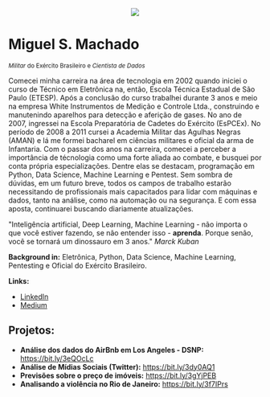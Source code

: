 <p align="center">
  <img src="banner.png" >
</p>

# Miguel S. Machado
<sub>*Militar* do Exército Brasileiro e *Cientista de Dados*</sub>

Comecei minha carreira na área de tecnologia em 2002 quando iniciei  o curso de Técnico em Eletrônica na, então, Escola Técnica Estadual de São Paulo (ETESP). Após a conclusão do curso trabalhei durante 3 anos e meio na empresa White Instrumentos de Medição e Controle Ltda., construindo e manutenindo aparelhos para detecção e aferição de gases.
No ano de 2007, ingressei na Escola Preparatória de Cadetes do Exército (EsPCEx). No período de 2008 a 2011 cursei a Academia Militar das Agulhas Negras (AMAN) e lá me formei bacharel em ciências militares e oficial da arma de Infantaria.
Com o passar dos anos na carreira, comecei a perceber a importância de técnologia como uma forte aliada ao combate, e busquei por conta própria especializações. Dentre elas se destacam, programação em Python, Data Science, Machine Learning e Pentest.
Sem sombra de dúvidas, em um futuro breve, todos os campos de trabalho estarão necessitando de profissionais mais capacitados para lidar com máquinas e dados, tanto na análise, como na automação ou na segurança. E com essa aposta, continuarei buscando diariamente atualizações.

"Inteligência artificial, Deep Learning, Machine Learning - não importa o que você estiver fazendo, se não entender isso - **aprenda**. Porque senão, você se tornará um dinossauro em 3 anos." *Marck Kuban*


**Background in:** Eletrônica, Python, Data Science, Machine Learning, Pentesting e Oficial do Exército Brasileiro.

**Links:**
* [LinkedIn](https://www.linkedin.com/in/miguel-s-machado/)
* [Medium](https://medium.com/@miguelsmachado)


## Projetos:
* **Análise dos dados do AirBnb em Los Angeles - DSNP:** https://bit.ly/3eQOcLc
* **Análise de Mídias Sociais (Twitter):** https://bit.ly/3dy0AQ1
* **Previsões sobre o preço de imóveis:** https://bit.ly/3gYjPEB
* **Analisando a violência no Rio de Janeiro:** https://bit.ly/3f7IPrs

